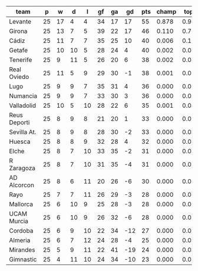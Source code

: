 |     team     | p  | w  | d  | l  | gf | ga | gd  | pts | champ | top2  | top3  | top4  |  5-7  | bot4  | bot3  | bot2  |
|--------------|----|----|----|----|----|----|-----|-----|-------|-------|-------|-------|-------|-------|-------|-------|
| Levante      | 25 | 17 |  4 |  4 | 34 | 17 |  17 |  55 | 0.878 | 0.987 | 0.998 | 1.000 | 0.000 | 0.000 | 0.000 | 0.000|
| Girona       | 25 | 13 |  7 |  5 | 39 | 22 |  17 |  46 | 0.110 | 0.726 | 0.880 | 0.941 | 0.051 | 0.000 | 0.000 | 0.000|
| Cádiz        | 25 | 11 |  7 |  7 | 35 | 25 |  10 |  40 | 0.006 | 0.106 | 0.332 | 0.502 | 0.309 | 0.000 | 0.000 | 0.000|
| Getafe       | 25 | 10 | 10 |  5 | 28 | 24 |   4 |  40 | 0.002 | 0.057 | 0.208 | 0.372 | 0.349 | 0.001 | 0.000 | 0.000|
| Tenerife     | 25 |  9 | 11 |  5 | 26 | 20 |   6 |  38 | 0.002 | 0.041 | 0.168 | 0.300 | 0.343 | 0.002 | 0.001 | 0.000|
| Real Oviedo  | 25 | 11 |  5 |  9 | 29 | 30 |  -1 |  38 | 0.001 | 0.018 | 0.086 | 0.177 | 0.288 | 0.005 | 0.002 | 0.001|
| Lugo         | 25 |  9 |  9 |  7 | 35 | 31 |   4 |  36 | 0.000 | 0.018 | 0.073 | 0.152 | 0.274 | 0.009 | 0.003 | 0.001|
| Numancia     | 25 |  9 |  9 |  7 | 33 | 30 |   3 |  36 | 0.000 | 0.014 | 0.067 | 0.134 | 0.274 | 0.012 | 0.005 | 0.001|
| Valladolid   | 25 | 10 |  5 | 10 | 28 | 22 |   6 |  35 | 0.001 | 0.022 | 0.106 | 0.217 | 0.331 | 0.005 | 0.002 | 0.001|
| Reus Deporti | 25 |  8 |  9 |  8 | 21 | 20 |   1 |  33 | 0.000 | 0.002 | 0.013 | 0.036 | 0.131 | 0.052 | 0.025 | 0.009|
| Sevilla At.  | 25 |  8 |  9 |  8 | 28 | 30 |  -2 |  33 | 0.000 | 0.002 | 0.016 | 0.040 | 0.147 | 0.052 | 0.028 | 0.011|
| Huesca       | 25 |  8 |  8 |  9 | 32 | 28 |   4 |  32 | 0.000 | 0.005 | 0.032 | 0.072 | 0.191 | 0.032 | 0.019 | 0.007|
| Elche        | 25 |  8 |  7 | 10 | 33 | 35 |  -2 |  31 | 0.000 | 0.001 | 0.008 | 0.019 | 0.088 | 0.101 | 0.054 | 0.023|
| R Zaragoza   | 25 |  8 |  7 | 10 | 31 | 35 |  -4 |  31 | 0.000 | 0.001 | 0.007 | 0.017 | 0.077 | 0.121 | 0.068 | 0.030|
| AD Alcorcon  | 25 |  8 |  6 | 11 | 20 | 26 |  -6 |  30 | 0.000 | 0.000 | 0.003 | 0.009 | 0.050 | 0.169 | 0.093 | 0.042|
| Rayo         | 25 |  7 |  7 | 11 | 26 | 29 |  -3 |  28 | 0.000 | 0.000 | 0.002 | 0.005 | 0.034 | 0.260 | 0.168 | 0.084|
| Mallorca     | 25 |  6 | 10 |  9 | 25 | 28 |  -3 |  28 | 0.000 | 0.000 | 0.001 | 0.005 | 0.027 | 0.282 | 0.184 | 0.096|
| UCAM Murcia  | 25 |  6 | 10 |  9 | 26 | 32 |  -6 |  28 | 0.000 | 0.000 | 0.001 | 0.002 | 0.018 | 0.336 | 0.229 | 0.124|
| Cordoba      | 25 |  6 |  9 | 10 | 22 | 34 | -12 |  27 | 0.000 | 0.000 | 0.000 | 0.001 | 0.012 | 0.406 | 0.278 | 0.154|
| Almeria      | 25 |  6 |  7 | 12 | 24 | 28 |  -4 |  25 | 0.000 | 0.000 | 0.000 | 0.001 | 0.006 | 0.527 | 0.397 | 0.251|
| Mirandes     | 25 |  5 |  9 | 11 | 22 | 41 | -19 |  24 | 0.000 | 0.000 | 0.000 | 0.000 | 0.000 | 0.842 | 0.762 | 0.632|
| Gimnastic    | 25 |  4 | 11 | 10 | 24 | 34 | -10 |  23 | 0.000 | 0.000 | 0.000 | 0.000 | 0.001 | 0.785 | 0.682 | 0.534|
